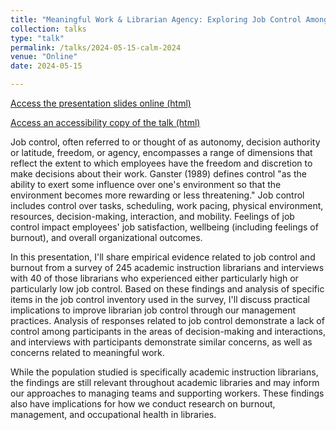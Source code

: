 ```yaml
---
title: "Meaningful Work & Librarian Agency: Exploring Job Control Among Academic Instruction Librarians"
collection: talks
type: "talk"
permalink: /talks/2024-05-15-calm-2024
venue: "Online"
date: 2024-05-15

---
```

[Access the presentation slides online (html)](https://academic.mattweirick.com/files/calm-2024)  

[Access an accessibility copy of the talk (html)](https://academic.mattweirick.com/files/calm-2024-text/)  

Job control, often referred to or thought of as autonomy, decision authority or latitude, freedom, or agency, encompasses a range of dimensions that reflect the extent to which employees have the freedom and discretion to make decisions about their work. Ganster (1989) defines control "as the ability to exert some influence over one's environment so that the environment becomes more rewarding or less threatening." Job control includes control over tasks, scheduling, work pacing, physical environment, resources, decision-making, interaction, and mobility. Feelings of job control impact employees' job satisfaction, wellbeing (including feelings of burnout), and overall organizational outcomes. 

In this presentation, I'll share empirical evidence related to job control and burnout from a survey of 245 academic instruction librarians and interviews with 40 of those librarians who experienced either particularly high or particularly low job control. Based on these findings and analysis of specific items in the job control inventory used in the survey, I'll discuss practical implications to improve librarian job control through our management practices. Analysis of responses related to job control demonstrate a lack of control among participants in the areas of decision-making and interactions, and interviews with participants demonstrate similar concerns, as well as concerns related to meaningful work. 

While the population studied is specifically academic instruction librarians, the findings are still relevant throughout academic libraries and may inform our approaches to managing teams and supporting workers. These findings also have implications for how we conduct research on burnout, management, and occupational health in libraries. 


